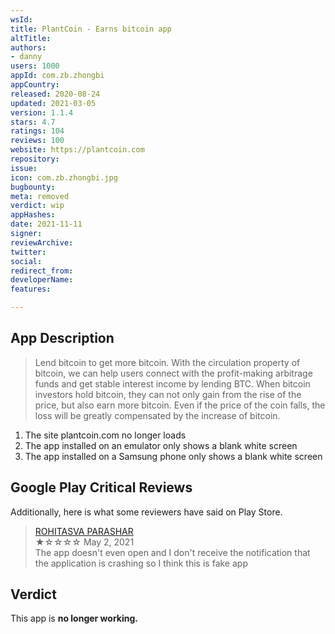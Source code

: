 ```yaml
---
wsId: 
title: PlantCoin - Earns bitcoin app
altTitle: 
authors:
- danny
users: 1000
appId: com.zb.zhongbi
appCountry: 
released: 2020-08-24
updated: 2021-03-05
version: 1.1.4
stars: 4.7
ratings: 104
reviews: 100
website: https://plantcoin.com
repository: 
issue: 
icon: com.zb.zhongbi.jpg
bugbounty: 
meta: removed
verdict: wip
appHashes: 
date: 2021-11-11
signer: 
reviewArchive: 
twitter: 
social: 
redirect_from: 
developerName: 
features: 

---
```


## App Description

> Lend bitcoin to get more bitcoin. With the circulation property of bitcoin, we can help users connect with the profit-making arbitrage funds and get stable interest income by lending BTC. When bitcoin investors hold bitcoin, they can not only gain from the rise of the price, but also earn more bitcoin. Even if the price of the coin falls, the loss will be greatly compensated by the increase of bitcoin.

1. The site plantcoin.com no longer loads
2. The app installed on an emulator only shows a blank white screen
3. The app installed on a Samsung phone only shows a blank white screen

## Google Play Critical Reviews

Additionally, here is what some reviewers have said on Play Store.

> [ROHITASVA PARASHAR](https://play.google.com/store/apps/details?id=com.zb.zhongbi&reviewId=gp%3AAOqpTOFth1MsrWBLDetQXW0k0sldio5TyzG21NTS0e8tBkaLllkujofzWFzwOJu-IkYvpAs_eDQsXiRffwywNp4)<br>
  ★☆☆☆☆ May 2, 2021 <br>
       The app doesn't even open and I don't receive the notification that the application is crashing so I think this is fake app

## Verdict

This app is **no longer working.**
